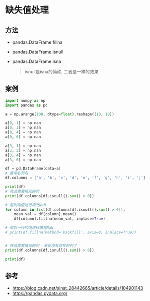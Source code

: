 
# 缺失值处理


## 方法
- pandas.DataFrame.fillna
- pandas.DataFrame.isnull
- pandas.DataFrame.isna

    > isnull是isna的简称, 二者是一样的效果


## 案例

```python
import numpy as np
import pandas as pd

a = np.arange(100, dtype=float).reshape((10, 10))

a[0, 1] = np.nan
a[0, 3] = np.nan
a[0, 4] = np.nan
a[0, 6] = np.nan

a[3, 1] = np.nan
a[3, 3] = np.nan
a[3, 4] = np.nan
a[3, 6] = np.nan

df = pd.DataFrame(data=a)
# 重命名列名
df.columns = ['a', 'b', 'c', 'd', 'e', 'f', 'g', 'h', 'i', 'j']

print(df)
# 筛选需要填充的列
print(df.columns[df.isnull().sum() > 0])

# 用列均值进行填充NaN
for column in list(df.columns[df.isnull().sum() > 0]):
    mean_val = df[column].mean()
    df[column].fillna(mean_val, inplace=True)

# 用后一行的值进行填充NaN
# print(df.fillna(method='backfill', axis=0, inplace=True))


# 筛选需要填充的列  发现没有这样的列了
print(df.columns[df.isnull().sum() > 0])

print(df)


```




## 参考
- https://blog.csdn.net/sinat_28442665/article/details/104901143
- https://pandas.pydata.org/